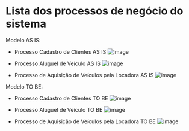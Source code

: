 # Lista dos processos de negócio do sistema

Modelo AS IS:
- Processo Cadastro de Clientes AS IS
![image](https://github.com/ICEI-PUC-Minas-PMV-SI/pmv-si-2023-2-pe2-t1-dora-veiculos/assets/127332121/2488919a-2637-4ae4-83ae-fed11282bcc9)


- Processo Aluguel de Veículo AS IS
![image](https://github.com/ICEI-PUC-Minas-PMV-SI/pmv-si-2023-2-pe2-t1-dora-veiculos/assets/127332121/f34829bc-85de-4ba3-99a6-524d254826a6)

- Processo de Aquisição de Veículos pela Locadora AS IS
![image](https://github.com/ICEI-PUC-Minas-PMV-SI/pmv-si-2023-2-pe2-t1-dora-veiculos/assets/127332121/83e12dcf-935c-4f88-bc7a-50c60e40c4d4)

Modelo TO BE:
- Processo Cadastro de Clientes TO BE
  ![image](https://github.com/ICEI-PUC-Minas-PMV-SI/pmv-si-2023-2-pe2-t1-dora-veiculos/assets/127332121/176b1f3c-3d72-4596-ad62-c54a0c14e3a4)

- Processo Aluguel de Veículo TO BE
  ![image](https://github.com/ICEI-PUC-Minas-PMV-SI/pmv-si-2023-2-pe2-t1-dora-veiculos/assets/127332121/9b25f642-5f00-404f-ba49-bc80f19adfef)
  
- Processo de Aquisição de Veículos pela Locadora TO BE
  ![image](https://github.com/ICEI-PUC-Minas-PMV-SI/pmv-si-2023-2-pe2-t1-dora-veiculos/assets/127332121/76774ccf-2143-4696-a55c-558a278c2af0)



